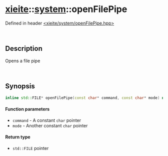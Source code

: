 # [xieite](../xieite.md)\:\:[system](../system.md)\:\:openFilePipe
Defined in header [<xieite/system/openFilePipe.hpp>](../../include/xieite/system/openFilePipe.hpp)

&nbsp;

## Description
Opens a file pipe

&nbsp;

## Synopsis
```cpp
inline std::FILE* openFilePipe(const char* command, const char* mode) noexcept;
```
#### Function parameters
- `command` - A constant `char` pointer
- `mode` - Another constant `char` pointer
#### Return type
- `std::FILE` pointer
